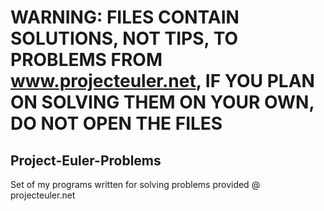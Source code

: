 # WARNING: FILES CONTAIN SOLUTIONS, NOT TIPS, TO PROBLEMS FROM www.projecteuler.net, IF YOU PLAN ON SOLVING THEM ON YOUR OWN, DO NOT OPEN THE FILES

## Project-Euler-Problems
Set of my programs written for solving problems provided @ projecteuler.net
